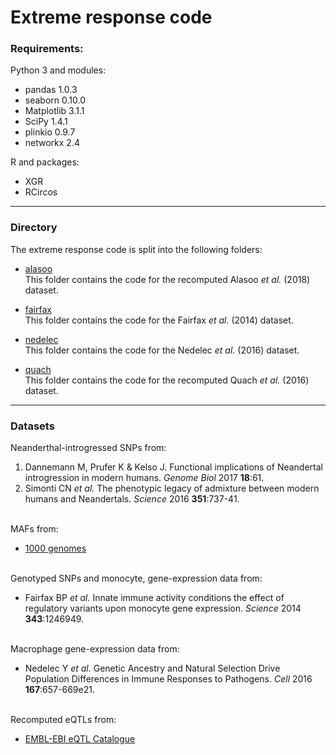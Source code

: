 # Extreme response code

### Requirements:
Python 3 and modules:
* pandas 1.0.3
* seaborn 0.10.0
* Matplotlib 3.1.1
* SciPy 1.4.1
* plinkio 0.9.7
* networkx 2.4

R and packages:
* XGR
* RCircos

---

### Directory

The extreme response code is split into the following folders:  

* [alasoo](https://github.com/kshiyao/neanderthal_introgression/tree/master/extreme_response/alasoo)  
This folder contains the code for the recomputed Alasoo *et al.* (2018) dataset.  

* [fairfax](https://github.com/kshiyao/neanderthal_introgression/tree/master/extreme_response/fairfax)  
This folder contains the code for the Fairfax *et al.* (2014) dataset.  

* [nedelec](https://github.com/kshiyao/neanderthal_introgression/tree/master/extreme_response/nedelec)  
This folder contains the code for the Nedelec *et al.* (2016) dataset.  

* [quach](https://github.com/kshiyao/neanderthal_introgression/tree/master/extreme_response/quach)  
This folder contains the code for the recomputed Quach *et al.* (2016) dataset.  

---

### Datasets
Neanderthal-introgressed SNPs from:
1. Dannemann M, Prufer K & Kelso J. Functional implications of Neandertal introgression in modern humans. *Genome Biol* 2017 **18**:61.
2. Simonti CN *et al.* The phenotypic legacy of admixture between modern humans and Neandertals. *Science* 2016 **351**:737-41.  
&nbsp;

MAFs from:
* [1000 genomes](https://www.internationalgenome.org/data/)  
&nbsp;

Genotyped SNPs and monocyte, gene-expression data from:
* Fairfax BP *et al.* Innate immune activity conditions the effect of regulatory variants upon monocyte gene expression. *Science* 2014 **343**:1246949.  
&nbsp;

Macrophage gene-expression data from:
* Nedelec Y *et al.* Genetic Ancestry and Natural Selection Drive Population Differences in Immune Responses to Pathogens. *Cell* 2016 **167**:657-669e21.  
&nbsp;

Recomputed eQTLs from:
* [EMBL-EBI eQTL Catalogue](https://www.ebi.ac.uk/eqtl/Data_access/)  
